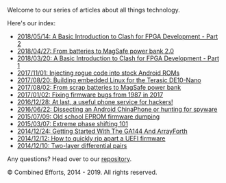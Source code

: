 Welcome to our series of articles about all things technology.

Here's our index:

* [2018/05/14: A Basic Introduction to Clash for FPGA Development - Part 2](20180514_a_basic_introduction_to_clash_for_fpga_development_part_2.md)
* [2018/04/27: From batteries to MagSafe power bank 2.0](20180427_from_batteries_to_magsafe_power_bank_2_0.md)
* [2018/03/20: A Basic Introduction to Clash for FPGA Development - Part 1](20180320_a_basic_introduction_to_clash_for_fpga_development_part_1.md)
* [2017/11/01: Injecting rogue code into stock Android ROMs](20171101_injecting_rogue_code_into_stock_android_roms.md)
* [2017/08/20: Building embedded Linux for the Terasic DE10-Nano](20170820_building_embedded_linux_for_the_terasic_de10-nano.md)
* [2017/08/02: From scrap batteries to MagSafe power bank](20170802_from_scrap_batteries_to_magsafe_power_bank.md)
* [2017/01/02: Fixing firmware bugs from 1987 in 2017](20170102_fixing_firmware_bugs_from_1987_in_2017.md)
* [2016/12/28: At last, a useful phone service for hackers!](20161228_at_last_a_useful_phone_service_for_hackers.md)
* [2016/06/22: Dissecting an Android ChinaPhone or hunting for spyware](20160922_dissecting_an_android_chinaphone_or_hunting_for_spyware.md)
* [2015/07/09: Old school EPROM firmware dumping](20150709_old_school_eprom_firmware_dumping.md)
* [2015/03/07: Extreme phase shifting 101](20150317_extreme_phase_shifting_101.md)
* [2014/12/24: Getting Started With The GA144 And ArrayForth](20141224_getting_started_with_the_ga144_and_arrayforth.md)
* [2014/12/12: How to quickly rip apart a UEFI firmware](20141212_how_to_quickly_rip_apart_a_uefi_firmware.md)
* [2014/12/10: Two-layer differential pairs](20141210_two-layer_differential_pairs.md)

Any questions? Head over to our [repository](https://github.com/ijsf/bitlog.it).

© Combined Efforts, 2014 - 2019. All rights reserved.
